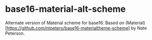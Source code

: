 # base16-material-alt-scheme
Alternate version of Material scheme for base16. Based on (Material)[https://github.com/ntpeters/base16-materialtheme-scheme] by Nate Peterson.

